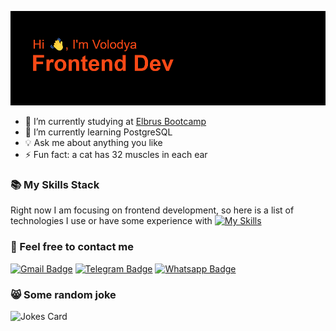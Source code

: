 ![Greeting](https://github.com/vVolodya/vVolodya/blob/main/header.png?raw=true)

- 🔭 I’m currently studying at [Elbrus Bootcamp](https://elbrusboot.camp/)
- 🌱 I’m currently learning PostgreSQL
- 💡 Ask me about anything you like
- ⚡ Fun fact: a cat has 32 muscles in each ear

### 📚 My Skills Stack
Right now I am focusing on frontend development, so here is a list of technologies I use or have some experience with
[![My Skills](https://skillicons.dev/icons?i=js,postgres,html,css,tailwind,bash,git,github&perline=10)](https://skillicons.dev)

### 💬 Feel free to contact me
[![Gmail Badge](https://img.shields.io/badge/Gmail-D14836?style=for-the-badge&logo=gmail&logoColor=white)](mailto:vladimir.yevseev@gmail.com)
[![Telegram Badge](https://img.shields.io/badge/Telegram-2CA5E0?style=for-the-badge&logo=telegram&logoColor=white)](https://t.me/vVladimirEvseev)
[![Whatsapp Badge](https://img.shields.io/badge/WhatsApp-25D366?style=for-the-badge&logo=whatsapp&logoColor=white)](https://wa.me/+79996144871)

### 😸 Some random joke
![Jokes Card](https://readme-jokes.vercel.app/api)




